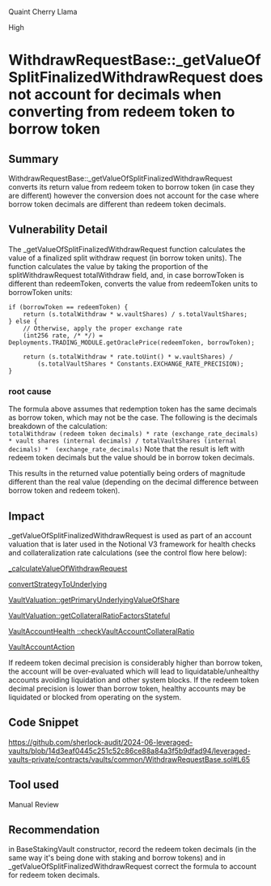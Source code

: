 Quaint Cherry Llama

High

# WithdrawRequestBase::_getValueOfSplitFinalizedWithdrawRequest does not account for decimals when converting from redeem token to borrow token

## Summary
WithdrawRequestBase::_getValueOfSplitFinalizedWithdrawRequest converts its return value from redeem token to borrow token (in case they are different) however the conversion does not account for the case where borrow token decimals are different than redeem token decimals.

## Vulnerability Detail
The _getValueOfSplitFinalizedWithdrawRequest function calculates the value of a finalized split withdraw request (in borrow token units). The function calculates the value by taking the proportion of the splitWithdrawRequest totalWithdraw field, and, in case borrowToken is different than redeemToken, converts the value from redeemToken units to borrowToken units:

```solidity
if (borrowToken == redeemToken) {
    return (s.totalWithdraw * w.vaultShares) / s.totalVaultShares;
} else {
    // Otherwise, apply the proper exchange rate
    (int256 rate, /* */) = Deployments.TRADING_MODULE.getOraclePrice(redeemToken, borrowToken);

    return (s.totalWithdraw * rate.toUint() * w.vaultShares) / 
        (s.totalVaultShares * Constants.EXCHANGE_RATE_PRECISION);
}
```

### root cause
The formula above assumes that redemption token has the same decimals as borrow token, which may not be the case. The following is the decimals breakdown of the calculation:  
`totalWithdraw (redeem token decimals) * rate (exchange_rate_decimals) * vault shares (internal decimals) / totalVaultShares (internal decimals) *  (exchange_rate_decimals)` 
Note that the result is left with redeem token decimals but the value should be in borrow token decimals. 

This results in the returned value potentially being orders of magnitude different than the real value (depending on the decimal difference between borrow token and redeem token).

## Impact

_getValueOfSplitFinalizedWithdrawRequest is used as part of an account valuation that is later used in the Notional V3 framework for health checks and collateralization rate calculations (see the control flow here below):  

[_calculateValueOfWithdrawRequest](https://github.com/sherlock-audit/2024-06-leveraged-vaults/blob/14d3eaf0445c251c52c86ce88a84a3f5b9dfad94/leveraged-vaults-private/contracts/vaults/common/WithdrawRequestBase.sol#L86)  

[convertStrategyToUnderlying](https://github.com/sherlock-audit/2024-06-leveraged-vaults/blob/14d3eaf0445c251c52c86ce88a84a3f5b9dfad94/leveraged-vaults-private/contracts/vaults/staking/BaseStakingVault.sol#L75)

[VaultValuation::getPrimaryUnderlyingValueOfShare](https://github.com/notional-finance/contracts-v3/blob/e1d1076643fad071d37bbc1774a2b19d181057a9/contracts/internal/vaults/VaultValuation.sol#L64)  

[VaultValuation::getCollateralRatioFactorsStateful](https://github.com/notional-finance/contracts-v3/blob/e1d1076643fad071d37bbc1774a2b19d181057a9/contracts/internal/vaults/VaultValuation.sol#L120)  

[VaultAccountHealth ::checkVaultAccountCollateralRatio](https://github.com/notional-finance/contracts-v3/blob/e1d1076643fad071d37bbc1774a2b19d181057a9/contracts/external/actions/VaultAccountHealth.sol#L52)  

[VaultAccountAction](https://github.com/notional-finance/contracts-v3/blob/e1d1076643fad071d37bbc1774a2b19d181057a9/contracts/external/actions/VaultAccountAction.sol#L197)  

If redeem token decimal precision is considerably higher than borrow token, the account will be over-evaluated which will lead to liquidatable/unhealthy accounts avoiding liquidation and other system blocks. If the redeem token decimal precision is lower than borrow token, healthy accounts may be liquidated or blocked from operating on the system.

## Code Snippet
https://github.com/sherlock-audit/2024-06-leveraged-vaults/blob/14d3eaf0445c251c52c86ce88a84a3f5b9dfad94/leveraged-vaults-private/contracts/vaults/common/WithdrawRequestBase.sol#L65

## Tool used

Manual Review

## Recommendation
in BaseStakingVault constructor, record the redeem token decimals (in the same way it's being done with staking and borrow tokens) and in _getValueOfSplitFinalizedWithdrawRequest correct the formula to account for redeem token decimals.